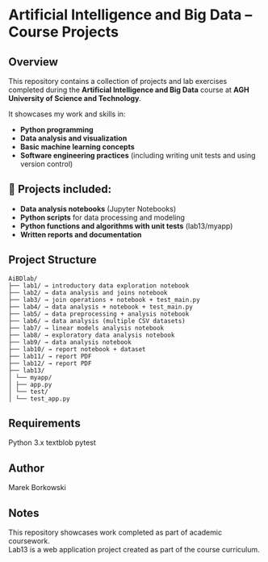 # Artificial Intelligence and Big Data – Course Projects

## Overview

This repository contains a collection of projects and lab exercises completed during the **Artificial Intelligence and Big Data** course at **AGH University of Science and Technology**.

It showcases my work and skills in:

- **Python programming**
- **Data analysis and visualization**
- **Basic machine learning concepts**
- **Software engineering practices** (including writing unit tests and using version control)

## 📁 Projects included:

- **Data analysis notebooks** (Jupyter Notebooks)
- **Python scripts** for data processing and modeling
- **Python functions and algorithms with unit tests** (lab13/myapp)
- **Written reports and documentation**

## Project Structure
```
AiBDlab/
├── lab1/ → introductory data exploration notebook
├── lab2/ → data analysis and joins notebook
├── lab3/ → join operations + notebook + test_main.py
├── lab4/ → data analysis + notebook + test_main.py
├── lab5/ → data preprocessing + analysis notebook
├── lab6/ → data analysis (multiple CSV datasets)
├── lab7/ → linear models analysis notebook
├── lab8/ → exploratory data analysis notebook
├── lab9/ → data analysis notebook
├── lab10/ → report notebook + dataset
├── lab11/ → report PDF
├── lab12/ → report PDF
├── lab13/
│ └── myapp/
│ ├── app.py
│ └── test/
│ └── test_app.py
```
## Requirements
Python 3.x
textblob
pytest

## Author
Marek Borkowski

## Notes
This repository showcases work completed as part of academic coursework.  
Lab13 is a web application project created as part of the course curriculum.
